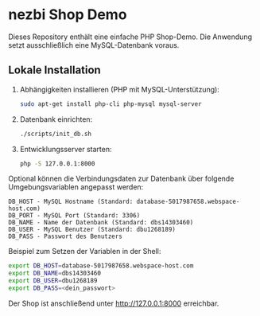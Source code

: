 # nezbi Shop Demo

Dieses Repository enthält eine einfache PHP Shop-Demo. Die Anwendung setzt ausschließlich eine MySQL-Datenbank voraus.

## Lokale Installation

1. Abhängigkeiten installieren (PHP mit MySQL-Unterstützung):
   ```bash
   sudo apt-get install php-cli php-mysql mysql-server
   ```
2. Datenbank einrichten:
   ```bash
   ./scripts/init_db.sh
   ```
3. Entwicklungsserver starten:
   ```bash
   php -S 127.0.0.1:8000
   ```

Optional können die Verbindungsdaten zur Datenbank über folgende
Umgebungsvariablen angepasst werden:

```
DB_HOST - MySQL Hostname (Standard: database-5017987658.webspace-host.com)
DB_PORT - MySQL Port (Standard: 3306)
DB_NAME - Name der Datenbank (Standard: dbs14303460)
DB_USER - MySQL Benutzer (Standard: dbu1268189)
DB_PASS - Passwort des Benutzers
```

Beispiel zum Setzen der Variablen in der Shell:

```bash
export DB_HOST=database-5017987658.webspace-host.com
export DB_NAME=dbs14303460
export DB_USER=dbu1268189
export DB_PASS=<dein_passwort>
```

Der Shop ist anschließend unter <http://127.0.0.1:8000> erreichbar.
